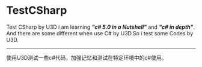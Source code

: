 # TestCSharp
Test CSharp by U3D
i am learning **_"c# 5.0 in a Nutshell"_** and **_"c# in depth"_**. And there are some different when use C# by U3D.So i test some Codes by U3D.

----------

使用U3D测试一些c#代码，加强记忆和测试在特定环境中的c#使用。
